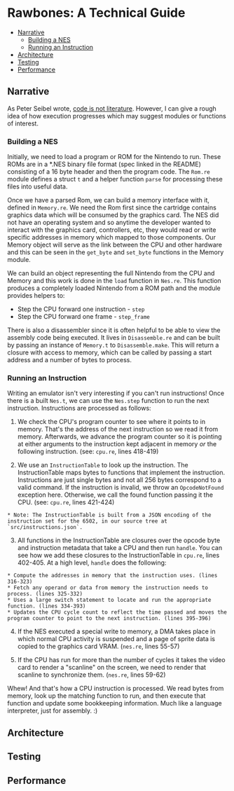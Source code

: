 # Rawbones: A Technical Guide

- [Narrative](#narrative)
  * [Building a NES](#building-a-nes)
  * [Running an Instruction](#running-an-instruction)
- [Architecture](#architecture)
- [Testing](#testing)
- [Performance](#performance)

## Narrative

As Peter Seibel wrote, [code is not literature][cinl]. However, I can give a rough idea of how execution progresses which may suggest modules or functions of interest.

### Building a NES

Initially, we need to load a program or ROM for the Nintendo to run. These ROMs are in a *.NES binary file format (spec linked in the README) consisting of a 16 byte header and then the program code. The `Rom.re` module defines a struct `t` and a helper function `parse` for processing these files into useful data.

Once we have a parsed Rom, we can build a memory interface with it, defined in `Memory.re`. We need the Rom first since the cartridge contains graphics data which will be consumed by the graphics card. The NES did not have an operating system and so anytime the developer wanted to interact with the graphics card, controllers, etc, they would read or write specific addresses in memory which mapped to those components. Our Memory object will serve as the link between the CPU and other hardware and this can be seen in the `get_byte` and `set_byte` functions in the Memory module.

We can build an object representing the full Nintendo from the CPU and Memory and this work is done in the `load` function in `Nes.re`. This function produces a completely loaded Nintendo from a ROM path and the module provides helpers to:
  * Step the CPU forward one instruction - `step`
  * Step the CPU forward one frame - `step_frame`

There is also a disassembler since it is often helpful to be able to view the assembly code being executed. It lives in `Disassemble.re` and can be built by passing an instance of `Memory.t` to `Disassemble.make`. This will return a closure with access to memory, which can be called by passing a start address and a number of bytes to process.

### Running an Instruction

Writing an emulator isn't very interesting if you can't run instructions! Once there is a built `Nes.t`, we can use the `Nes.step` function to run the next instruction. Instructions are processed as follows:

  1. We check the CPU's program counter to see where it points to in memory. That's the address of the next instruction so we read it from memory. Afterwards, we advance the program counter so it is pointing at either arguments to the instruction kept adjacent in memory _or_ the following instruction. (see: `cpu.re`, lines 418-419)

  2. We use an `InstructionTable` to look up the instruction. The InstructionTable maps bytes to functions that implement the instruction. Instructions are just single bytes and not all 256 bytes correspond to a valid command. If the instruction is invalid, we throw an `OpcodeNotFound` exception here. Otherwise, we call the found function passing it the CPU. (see: `cpu.re`, lines 421-424)

    * Note: The InstructionTable is built from a JSON encoding of the instruction set for the 6502, in our source tree at `src/instructions.json`.

  3. All functions in the InstructionTable are closures over the opcode byte and instruction metadata that take a CPU and then run `handle`. You can see how we add these closures to the InstructionTable in `cpu.re`, lines 402-405. At a high level,
  `handle` does the following:

    * Compute the addresses in memory that the instruction uses. (lines 316-323)
    * Fetch any operand or data from memory the instruction needs to process. (lines 325-332)
    * Uses a large switch statement to locate and run the appropriate function. (lines 334-393)
    * Updates the CPU cycle count to reflect the time passed and moves the program counter to point to the next instruction. (lines 395-396)

  4. If the NES executed a special write to memory, a DMA takes place in which normal CPU activity is suspended and a page of sprite data is copied to the graphics card VRAM. (`nes.re`, lines 55-57)

  5. If the CPU has run for more than the number of cycles it takes the video card to render a "scanline" on the screen, we need to render that scanline to synchronize them. (`nes.re`, lines 59-62)

Whew! And that's how a CPU instruction is processed. We read bytes from memory, look up the matching function to run, and then execute that function and update some bookkeeping information. Much like a language interpreter, just for assembly. :)

## Architecture

## Testing

## Performance

[cinl]: http://www.gigamonkeys.com/code-reading/